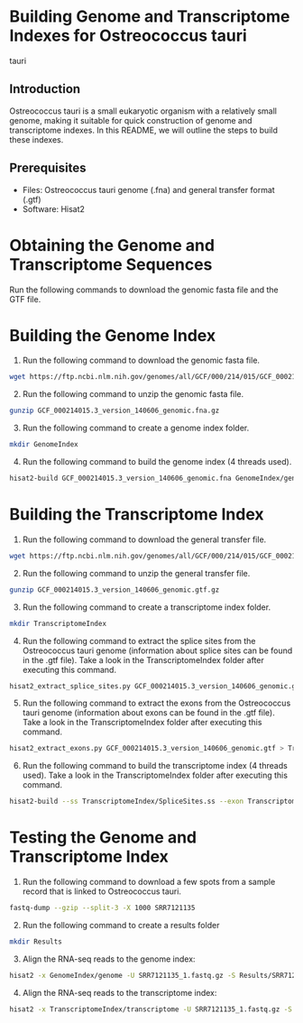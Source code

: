 # Building Genome and Transcriptome Indexes for Ostreococcus tauri
tauri
## Introduction
Ostreococcus tauri is a small eukaryotic organism with a relatively small genome, making it suitable for quick construction of genome and transcriptome indexes. In this README, we will outline the steps to build these indexes.

## Prerequisites
* Files: Ostreococcus tauri genome (.fna) and general transfer format (.gtf)
* Software: Hisat2

# Obtaining the Genome and Transcriptome Sequences
Run the following commands to download the genomic fasta file and the GTF file.

# Building the Genome Index
1. Run the following command to download the genomic fasta file.

```bash     
wget https://ftp.ncbi.nlm.nih.gov/genomes/all/GCF/000/214/015/GCF_000214015.3_version_140606/GCF_000214015.3_version_140606_genomic.fna.gz
```
2. Run the following command to unzip the genomic fasta file.

```bash     
gunzip GCF_000214015.3_version_140606_genomic.fna.gz
```
3. Run the following command to create a genome index folder.
```bash     
mkdir GenomeIndex
```
4. Run the following command to build the genome index (4 threads used).
```bash     
hisat2-build GCF_000214015.3_version_140606_genomic.fna GenomeIndex/genome -p 4
```

# Building the Transcriptome Index
1. Run the following command to download the general transfer file. 

```bash     
wget https://ftp.ncbi.nlm.nih.gov/genomes/all/GCF/000/214/015/GCF_000214015.3_version_140606/GCF_000214015.3_version_140606_genomic.gtf.gz
```
2. Run the following command to unzip the general transfer file.
```bash     
gunzip GCF_000214015.3_version_140606_genomic.gtf.gz
```
3. Run the following command to create a transcriptome index folder. 
```bash     
mkdir TranscriptomeIndex
```
4. Run the following command to extract the splice sites from the Ostreococcus tauri genome (information about splice sites can be found in the .gtf file). Take a look in the TranscriptomeIndex folder after executing this command.
```bash     
hisat2_extract_splice_sites.py GCF_000214015.3_version_140606_genomic.gtf > TranscriptomeIndex/SpliceSites.ss
```
5. Run the following command to extract the exons from the Ostreococcus tauri genome (information about exons can be found in the .gtf file). Take a look in the TranscriptomeIndex folder after executing this command.
```bash     
hisat2_extract_exons.py GCF_000214015.3_version_140606_genomic.gtf > TranscriptomeIndex/Exons.exon 
```
6. Run the following command to build the transcriptome index (4 threads used). Take a look in the TranscriptomeIndex folder after executing this command.
```bash     
hisat2-build --ss TranscriptomeIndex/SpliceSites.ss --exon TranscriptomeIndex/Exons.exon GCF_000214015.3_version_140606_genomic.fna TranscriptomeIndex/transcriptome -p 4 
```

# Testing the Genome and Transcriptome Index
1. Run the following command to download a few spots from a sample record that is linked to Ostreococcus tauri.
```bash     
fastq-dump --gzip --split-3 -X 1000 SRR7121135 
```
2. Run the following command to create a results folder
```bash     
mkdir Results 
```
3. Align the RNA-seq reads to the genome index:
```bash     
hisat2 -x GenomeIndex/genome -U SRR7121135_1.fastq.gz -S Results/SRR7121135_1_genome.sam 
```
4. Align the RNA-seq reads to the transcriptome index:
```bash     
hisat2 -x TranscriptomeIndex/transcriptome -U SRR7121135_1.fastq.gz -S Results/SRR7121135_1_transcriptome.sam 
```
